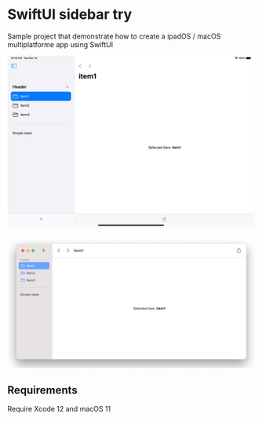 #  SwiftUI sidebar try

Sample project that demonstrate how to create a ipadOS / macOS multiplatforme app using SwiftUI

![ipadOS](ipadOS.png)

![macOS](macOS.png)


## Requirements

Require Xcode 12 and macOS 11

